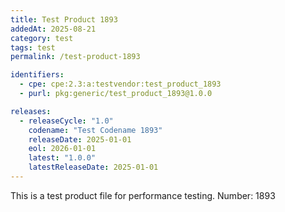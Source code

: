```yaml
---
title: Test Product 1893
addedAt: 2025-08-21
category: test
tags: test
permalink: /test-product-1893

identifiers:
  - cpe: cpe:2.3:a:testvendor:test_product_1893
  - purl: pkg:generic/test_product_1893@1.0.0

releases:
  - releaseCycle: "1.0"
    codename: "Test Codename 1893"
    releaseDate: 2025-01-01
    eol: 2026-01-01
    latest: "1.0.0"
    latestReleaseDate: 2025-01-01
---
```


This is a test product file for performance testing. Number: 1893
